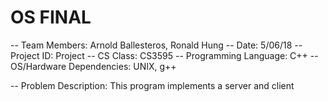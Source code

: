 # OS FINAL
-- Team Members: Arnold Ballesteros, Ronald Hung
-- Date:  5/06/18
-- Project ID: Project
-- CS Class: CS3595
-- Programming Language: C++
-- OS/Hardware Dependencies: UNIX, g++

-- Problem Description: This program implements a server and client
